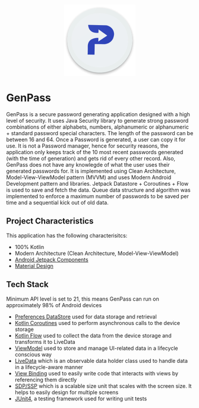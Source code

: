 <p align="center">
  <img src="app_icon.png" title="App Logo">
</p>

# GenPass

GenPass is a secure password generating application designed with a high level of security. It uses Java Security library to generate strong password combinations of either alphabets, numbers, alphanumeric or alphanumeric + standard password special characters. The length of the password can be between 16 and 64. Once a Password is generated, a user can copy it for use. It is not a Password manager, hence for security reasons, the application only keeps track of the 10 most recent passwords generated (with the time of generation) and gets rid of every other record. Also, GenPass does not have any knowlegde of what the user uses their generated passwords for. It is implemented using Clean Architecture, Model-View-ViewModel pattern (MVVM) and uses Modern Android Development pattern and libraries. Jetpack Datastore + Coroutines + Flow is used to save and fetch the data. Queue data structure and algorithm was implemented to enforce a maximum number of passwords to be saved per time and a sequential kick out of old data.

## Project Characteristics

This application has the following characterisitcs:
* 100% Kotlin
* Modern Architecture (Clean Architecture, Model-View-ViewModel)
* [Android Jetpack Components](https://developer.android.com/jetpack)
* [Material Design](https://material.io/develop/android/docs/getting-started)

## Tech Stack

Minimum API level is set to 21, this means GenPass can run on approximately 98% of Android devices
* [Preferences DataStore](https://developer.android.com/topic/libraries/architecture/datastore) used for data storage and retrieval
* [Kotlin Coroutines](https://developer.android.com/kotlin/coroutines) used to perform asynchronous calls to the device storage
* [Kotlin Flow](https://developer.android.com/kotlin/flow) used to collect the data from the device storage and transforms it to LiveData
* [ViewModel](https://developer.android.com/topic/libraries/architecture/viewmodel) used to store and manage UI-related data in a lifecycle conscious way
* [LiveData](https://developer.android.com/topic/libraries/architecture/livedata) which is an observable data holder class used to handle data in a lifecycle-aware manner
* [View Binding](https://developer.android.com/topic/libraries/view-binding) used to easily write code that interacts with views by referencing them directly
* [SDP/SSP](https://github.com/intuit/sdp) which is a scalable size unit that scales with the screen size. It helps to easily design for multiple screens
* [JUnit4](https://junit.org/junit4), a testing framework used for writing unit tests

